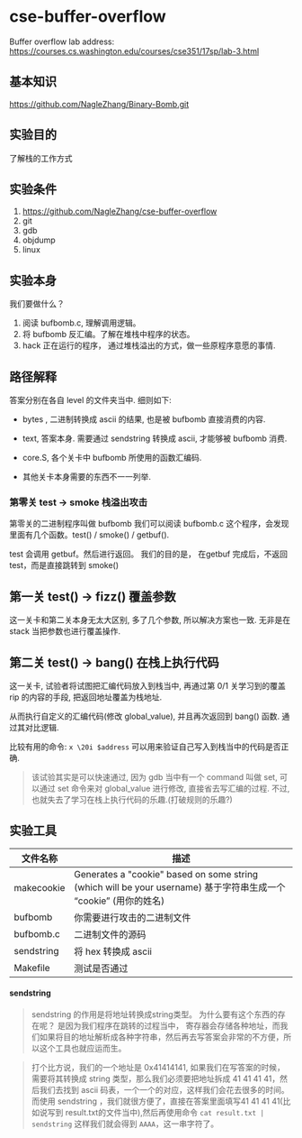 # cse-buffer-overflow

Buffer overflow lab address: https://courses.cs.washington.edu/courses/cse351/17sp/lab-3.html

## 基本知识

https://github.com/NagleZhang/Binary-Bomb.git

## 实验目的

了解栈的工作方式

## 实验条件

1. https://github.com/NagleZhang/cse-buffer-overflow
2. git 
3. gdb
4. objdump
5. linux

## 实验本身

我们要做什么？

1. 阅读 bufbomb.c, 理解调用逻辑。
2. 将 bufbomb 反汇编。了解在堆栈中程序的状态。
3. hack 正在运行的程序， 通过堆栈溢出的方式，做一些原程序意愿的事情.



## 路径解释

答案分别在各自 level 的文件夹当中. 细则如下:

- bytes , 二进制转换成 ascii 的结果, 也是被 bufbomb 直接消费的内容.

- text, 答案本身. 需要通过 sendstring 转换成 ascii, 才能够被 bufbomb 消费.

- core.S, 各个关卡中 bufbomb 所使用的函数汇编码. 

- 其他关卡本身需要的东西不一一列举. 



### 第零关 test $\rightarrow$ smoke 栈溢出攻击

第零关的二进制程序叫做 bufbomb 
我们可以阅读 bufbomb.c 这个程序，会发现里面有几个函数。test() / smoke() / getbuf().

test 会调用 getbuf。然后进行返回。 
我们的目的是， 在getbuf 完成后，不返回test，而是直接跳转到 smoke()



## 第一关 test() $\rightarrow$ fizz() 覆盖参数

这一关卡和第二关本身无太大区别, 多了几个参数, 所以解决方案也一致. 无非是在 stack 当把参数也进行覆盖操作. 

## 第二关 test() $\rightarrow$ bang() 在栈上执行代码

这一关卡, 试验者将试图把汇编代码放入到栈当中, 再通过第 0/1 关学习到的覆盖 rip 的内容的手段, 把返回地址覆盖为栈地址. 

从而执行自定义的汇编代码(修改 global_value), 并且再次返回到 bang() 函数. 通过其对比逻辑. 

比较有用的命令: `x \20i $address` 可以用来验证自己写入到栈当中的代码是否正确. 



> 该试验其实是可以快速通过, 因为 gdb 当中有一个 command 叫做 set, 可以通过 set 命令来对 global_value 进行修改, 直接省去写汇编的过程. 不过, 也就失去了学习在栈上执行代码的乐趣.(打破规则的乐趣?)



## 实验工具

| 文件名称       | 描述                                                                                                 |
| ---------- | -------------------------------------------------------------------------------------------------- |
| makecookie | Generates a "cookie" based on some string (which will be your username) 基于字符串生成一个 “cookie” (用你的姓名) |
| bufbomb    | 你需要进行攻击的二进制文件                                                                                      |
| bufbomb.c  | 二进制文件的源码                                                                                           |
| sendstring | 将 hex 转换成 ascii                                                                                    |
| Makefile   | 测试是否通过                                                                                             |

#### sendstring

>  sendstring 的作用是将地址转换成string类型。
> 为什么要有这个东西的存在呢？ 是因为我们程序在跳转的过程当中， 寄存器会存储各种地址，而我们如果将目的地址解析成各种字符串，然后再去写答案会非常的不方便，所以这个工具也就应运而生。

> 打个比方说，我们的一个地址是 0x41414141, 如果我们在写答案的时候，需要将其转换成 string 类型，那么我们必须要把地址拆成 41 41 41 41，然后我们去找到 ascii 码表，一个一个的对应，这样我们会花去很多的时间。
> 而使用 sendstring ，我们就很方便了，直接在答案里面填写41 41 41 41(比如说写到 result.txt的文件当中),然后再使用命令 `cat result.txt | sendstring` 这样我们就会得到 `AAAA`，这一串字符了。
